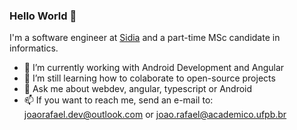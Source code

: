 ### Hello World 👋

I'm a software engineer at [Sidia](https://www.sidia.com/) and a part-time MSc candidate in informatics. 

- 🌱 I’m currently working with Android Development and Angular
- 👯 I’m still learning how to colaborate to open-source projects
- 💬 Ask me about webdev, angular, typescript or Android
- 📫 If you want to reach me, send an e-mail to: joaorafael.dev@outlook.com or joao.rafael@academico.ufpb.br
